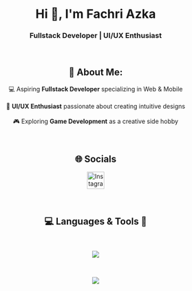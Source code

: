 <h1 align="center">Hi 👋, I'm Fachri Azka</h1>
<h3 align="center">Fullstack Developer | UI/UX Enthusiast</h3>

<br>

<h2 align="center">💫 About Me:</h2>
<p align="center">
💻 Aspiring <b>Fullstack Developer</b> specializing in Web & Mobile <br><br>
🎨 <b>UI/UX Enthusiast</b> passionate about creating intuitive designs <br><br>
🎮 Exploring <b>Game Development</b> as a creative side hobby
</p>

<br>

<h2 align="center">🌐 Socials</h2>
<p align="center">
<a href="https://instagram.com/fachri_azka32" target="blank">
<img src="https://raw.githubusercontent.com/rahuldkjain/github-profile-readme-generator/master/src/images/icons/Social/instagram.svg" alt="Instagram" height="40" width="40" />
</a>
</p>

<br>

<h2 style="text-align:center;">💻 Languages & Tools 🔨</h2>
<br>
<p align="center">
  <a href="https://skillicons.dev">
    <img src="https://skillicons.dev/icons?i=dart,cs,php,java,py,html,css,tailwind,ts,js,nodejs,flutter,mysql,unity,godot,vscode,figma" />
  </a>
</p>


<br>

<p align="center">
<img src="https://github-readme-stats.vercel.app/api/top-langs/?username=fachriazka07&theme=tokyonight&hide_border=false&include_all_commits=false&count_private=false&layout=compact" />
</p>

